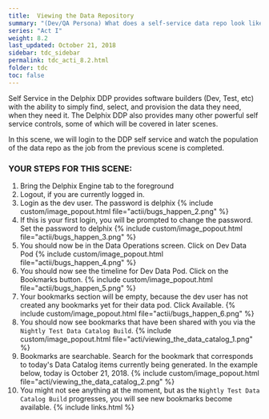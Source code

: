 ```yaml
---
title:  Viewing the Data Repository
summary: "(Dev/QA Persona) What does a self-service data repo look like?"
series: "Act I"
weight: 8.2
last_updated: October 21, 2018
sidebar: tdc_sidebar
permalink: tdc_acti_8.2.html
folder: tdc
toc: false
---
```


Self Service in the Delphix DDP provides software builders (Dev, Test, etc) with the ability to simply find, select, and provision the data they need, when they need it. The Delphix DDP also provides many other powerful self service controls, some of which will be covered in later scenes. 

In this scene, we will login to the DDP self service and watch the population of the data repo as the job from the previous scene is completed.

### YOUR STEPS FOR THIS SCENE:

1. Bring the Delphix Engine tab to the foreground
2. Logout, if you are currently logged in.
3. Login as the dev user. The password is delphix
   {% include custom/image_popout.html file="actii/bugs_happen_2.png" %}
4. If this is your first login, you will be prompted to change the password. Set the password to delphix
   {% include custom/image_popout.html file="actii/bugs_happen_3.png" %}
5. You should now be in the Data Operations screen. Click on Dev Data Pod
   {% include custom/image_popout.html file="actii/bugs_happen_4.png" %}
6. You should now see the timeline for Dev Data Pod. Click on the Bookmarks button.
   {% include custom/image_popout.html file="actii/bugs_happen_5.png" %}
7. Your bookmarks section will be empty, because the dev user has not created any bookmarks yet for their data pod. Click Available.
   {% include custom/image_popout.html file="actii/bugs_happen_6.png" %}
8. You should now see bookmarks that have been shared with you via the `Nightly Test Data Catalog Build`.
   {% include custom/image_popout.html file="acti/viewing_the_data_catalog_1.png" %}
9. Bookmarks are searchable. Search for the bookmark that corresponds to today's Data Catalog items currently being generated. In the example below, today is October 21, 2018.
   {% include custom/image_popout.html file="acti/viewing_the_data_catalog_2.png" %}
10. You might not see anything at the moment, but as the `Nightly Test Data Catalog Build` progresses, you will see new bookmarks become available.
{% include links.html %}